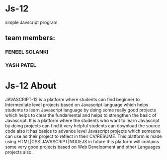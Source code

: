 # Js-12
simple Javscript program 
## team members:
### FENEEL SOLANKI
### YASH PATEL

# Js-12 About
JAVASCRIPT-12 is a platform where students can find beginner to Intermediate level projects based on Javascript language which helps students to learn Javascript language by doing some really good projects which helps to clear the fundamental and helps to strengthen the basic of Javascript.
It is a platform where the students who want to learn Javascript by doing projects can find it very helpful students can download the source code also it has basics to advance level Javascript projects which someone can use as their project to reflect in their CV/RESUME.
This platform is made using HTML|CSS|JAVASCRIPT|NODEJS in future this platform will contains some very good projects based on Web Development and other Languages projects also.


